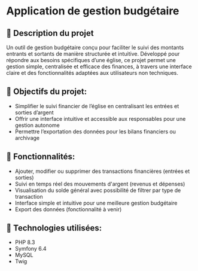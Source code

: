 # Application de gestion budgétaire

## 📘 Description du projet
Un outil de gestion budgétaire conçu pour faciliter le suivi des montants entrants et sortants de manière structurée et intuitive. Développé pour répondre aux besoins spécifiques d’une église, ce projet permet une gestion simple, centralisée et efficace des finances, à travers une interface claire et des fonctionnalités adaptées aux utilisateurs non techniques.

## 🎯 Objectifs du projet:
- Simplifier le suivi financier de l’église en centralisant les entrées et sorties d’argent
- Offrir une interface intuitive et accessible aux responsables pour une gestion autonome
- Permettre l’exportation des données pour les bilans financiers ou archivage

## 🔧 Fonctionnalités:
- Ajouter, modifier ou supprimer des transactions financières (entrées et sorties)
- Suivi en temps réel des mouvements d'argent (revenus et dépenses)
- Visualisation du solde général avec possibilité de filtrer par type de transaction
- Interface simple et intuitive pour une meilleure gestion budgétaire
- Export des données (fonctionnalité à venir)

## 🚀 Technologies utilisées:
- PHP 8.3
- Symfony 6.4
- MySQL
- Twig
